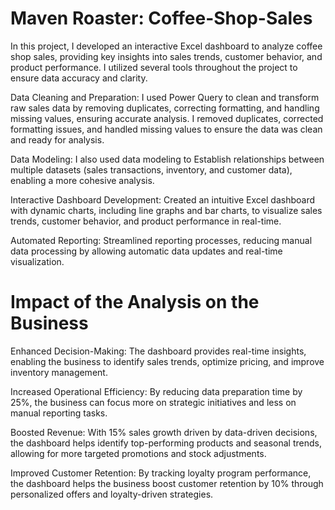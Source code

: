 # Maven Roaster: Coffee-Shop-Sales
In this project, I developed an interactive Excel dashboard to analyze coffee shop sales, providing key insights into sales trends, customer behavior, and product performance. I utilized several tools throughout the project to ensure data accuracy and clarity.

Data Cleaning and Preparation: I used Power Query to clean and transform raw sales data by removing duplicates, correcting formatting, and handling missing values, ensuring accurate analysis. I removed duplicates, corrected formatting issues, and handled missing values to ensure the data was clean and ready for analysis.

Data Modeling: I also used data modeling to Establish relationships between multiple datasets (sales transactions, inventory, and customer data), enabling a more cohesive analysis.

Interactive Dashboard Development: Created an intuitive Excel dashboard with dynamic charts, including line graphs and bar charts, to visualize sales trends, customer behavior, and product performance in real-time.

Automated Reporting: Streamlined reporting processes, reducing manual data processing by allowing automatic data updates and real-time visualization.

# Impact of the Analysis on the Business
Enhanced Decision-Making: The dashboard provides real-time insights, enabling the business to identify sales trends, optimize pricing, and improve inventory management.

Increased Operational Efficiency: By reducing data preparation time by 25%, the business can focus more on strategic initiatives and less on manual reporting tasks.

Boosted Revenue: With 15% sales growth driven by data-driven decisions, the dashboard helps identify top-performing products and seasonal trends, allowing for more targeted promotions and stock adjustments.

Improved Customer Retention: By tracking loyalty program performance, the dashboard helps the business boost customer retention by 10% through personalized offers and loyalty-driven strategies.
